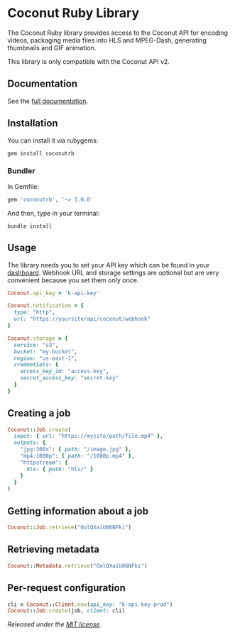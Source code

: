 # Coconut Ruby Library

The Coconut Ruby library provides access to the Coconut API for encoding videos, packaging media files into HLS and MPEG-Dash, generating thumbnails and GIF animation.

This library is only compatible with the Coconut API v2.

## Documentation

See the [full documentation](https://docs.coconut.co).

## Installation

You can install it via rubygems:

```console
gem install coconutrb
```

### Bundler

In Gemfile:

```ruby
gem 'coconutrb', '~> 3.0.0'
```

And then, type in your terminal:

```console
bundle install
```

## Usage

The library needs you to set your API key which can be found in your [dashboard](https://app.coconut.co/api). Webhook URL and storage settings are optional but are very convenient because you set them only once.


```ruby
Coconut.api_key = 'k-api-key'

Coconut.notification = {
  type: "http",
  url: "https://yoursite/api/coconut/webhook"
}

Coconut.storage = {
  service: "s3",
  bucket: "my-bucket",
  region: "us-east-1",
  credentials: {
    access_key_id: "access-key",
    secret_access_key: "secret-key"
  }
}
```

## Creating a job

```ruby
Coconut::Job.create(
  input: { url: "https://mysite/path/file.mp4" },
  outputs: {
    "jpg:300x": { path: "/image.jpg" },
    "mp4:1080p": { path: "/1080p.mp4" },
    "httpstream": {
      hls: { path: "hls/" }
    }
  }
)
```

## Getting information about a job

```ruby
Coconut::Job.retrieve("OolQXaiU86NFki")
```

## Retrieving metadata

```ruby
Coconut::Metadata.retrieve("OolQXaiU86NFki")

```

## Per-request configuration

```ruby
cli = Coconut::Client.new(api_key: "k-api-key-prod")
Coconut::Job.create(job, client: cli)
```

*Released under the [MIT license](http://www.opensource.org/licenses/mit-license.php).*